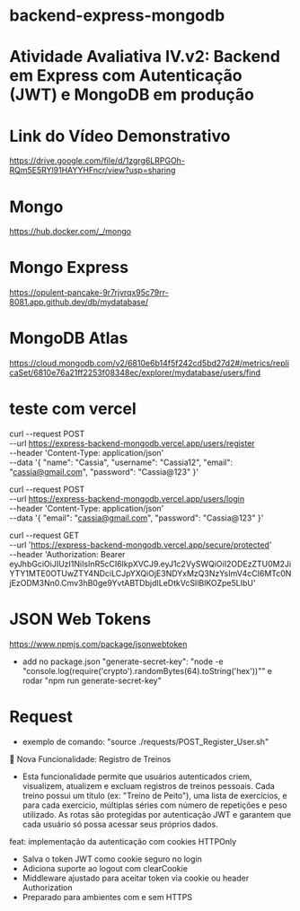 # backend-express-mongodb
# Atividade Avaliativa IV.v2: Backend em Express com Autenticação (JWT) e MongoDB em produção

# Link do Vídeo Demonstrativo
https://drive.google.com/file/d/1zgrg6LRPGOh-RQm5E5RYl91HAYYHFncr/view?usp=sharing

# Mongo 
https://hub.docker.com/_/mongo

# Mongo Express
https://opulent-pancake-9r7rjvrqx95c79rr-8081.app.github.dev/db/mydatabase/

# MongoDB Atlas
https://cloud.mongodb.com/v2/6810e6b14f5f242cd5bd27d2#/metrics/replicaSet/6810e76a21ff2253f08348ec/explorer/mydatabase/users/find

# teste com vercel
curl --request POST \
  --url https://express-backend-mongodb.vercel.app/users/register \
  --header 'Content-Type: application/json' \
  --data '{
    "name": "Cassia",
    "username": "Cassia12",
    "email": "cassia@gmail.com",
    "password": "Cassia@123"
  }'

curl --request POST \
  --url https://express-backend-mongodb.vercel.app/users/login \
  --header 'Content-Type: application/json' \
  --data '{
    "email": "cassia@gmail.com",
    "password": "Cassia@123"
  }'

curl --request GET \
  --url 'https://express-backend-mongodb.vercel.app/secure/protected' \
  --header 'Authorization: Bearer eyJhbGciOiJIUzI1NiIsInR5cCI6IkpXVCJ9.eyJ1c2VySWQiOiI2ODEzZTU0M2JiYTY1MTE0OTUwZTY4NDciLCJpYXQiOjE3NDYxMzQ3NzYsImV4cCI6MTc0NjEzODM3Nn0.Cmv3hB0ge9YvtABTDbjdILeDtkVcSIlBlKOZpe5LIbU' 


# JSON Web Tokens
https://www.npmjs.com/package/jsonwebtoken
- add no package.json "generate-secret-key": "node -e \"console.log(require('crypto').randomBytes(64).toString('hex'))\"" e rodar "npm run generate-secret-key"

# Request
- exemplo de comando: "source ./requests/POST_Register_User.sh"

📌 Nova Funcionalidade: Registro de Treinos

- Esta funcionalidade permite que usuários autenticados criem, visualizem, atualizem e excluam registros de treinos pessoais. Cada treino possui um título (ex: "Treino de Peito"), uma lista de exercícios, e para cada exercício, múltiplas séries com número de repetições e peso utilizado. As rotas são protegidas por autenticação JWT e garantem que cada usuário só possa acessar seus próprios dados. 

feat: implementação da autenticação com cookies HTTPOnly
- Salva o token JWT como cookie seguro no login
- Adiciona suporte ao logout com clearCookie
- Middleware ajustado para aceitar token via cookie ou header Authorization
- Preparado para ambientes com e sem HTTPS

